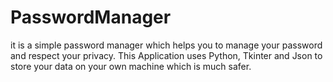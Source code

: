 # PasswordManager
it is a simple password manager which helps you to manage your password and respect your privacy.
This Application uses Python, Tkinter and Json to store your data on your own machine which is much safer.
